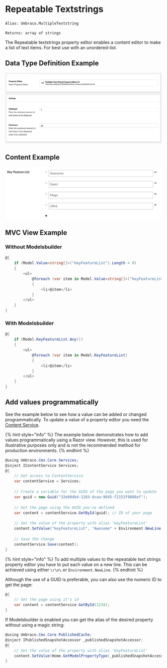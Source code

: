 # Repeatable Textstrings

`Alias: Umbraco.MultipleTextstring`

`Returns: array of strings`

The Repeatable textstrings property editor enables a content editor to make a list of text items. For best use with an unordered-list.

## Data Type Definition Example

![Repeatable textstrings Data Type Definition](images/Repeatable-Textstrings-DataType.png)

## Content Example

![Repeatable textstrings Content](<../../../../../../10/umbraco-cms/fundamentals/backoffice/property-editors/built-in-property-editors/images/Multiple-Textbox-Repeatable-Textstrings-Content (1) (1).png>)

## MVC View Example

### Without Modelsbuilder

```csharp
@{
    if (Model.Value<string[]>("keyFeatureList").Length > 0)
    {
        <ul>
            @foreach (var item in Model.Value<string[]>("keyFeatureList"))
            {
                <li>@item</li>
            }
        </ul>
    }
}
```

### With Modelsbuilder

```csharp
@{
    if (Model.KeyFeatureList.Any())
    {
        <ul>
            @foreach (var item in Model.KeyFeatureList)
            {
                <li>@item</li>
            }
        </ul>
    }
}
```

## Add values programmatically

See the example below to see how a value can be added or changed programmatically. To update a value of a property editor you need the [Content Service](https://apidocs.umbraco.com/v14/csharp/api/Umbraco.Cms.Core.Services.ContentService.html).

{% hint style="info" %}
The example below demonstrates how to add values programmatically using a Razor view. However, this is used for illustrative purposes only and is not the recommended method for production environments.
{% endhint %}

```csharp
@using Umbraco.Cms.Core.Services;
@inject IContentService Services;
@{
    // Get access to ContentService
    var contentService = Services;

    // Create a variable for the GUID of the page you want to update
    var guid = new Guid("32e60db4-1283-4caa-9645-f2153f9888ef");

    // Get the page using the GUID you've defined
    var content = contentService.GetById(guid); // ID of your page

    // Set the value of the property with alias 'keyFeatureList'
    content.SetValue("keyFeatureList", "Awesome" + Environment.NewLine + "Super");

    // Save the change
    contentService.Save(content);
}
```

{% hint style="info" %}
To add multiple values to the repeatable text strings property editor you have to put each value on a new line. This can be achieved using either `\r\n\` or `Environment.NewLine`.
{% endhint %}

Although the use of a GUID is preferable, you can also use the numeric ID to get the page:

```csharp
@{
    // Get the page using it's id
    var content = contentService.GetById(1234); 
}
```

If Modelsbuilder is enabled you can get the alias of the desired property without using a magic string:

```csharp
@using Umbraco.Cms.Core.PublishedCache;
@inject IPublishedSnapshotAccessor _publishedSnapshotAccessor;
@{
    // Set the value of the property with alias 'keyFeatureList'
    content.SetValue(Home.GetModelPropertyType(_publishedSnapshotAccessor, x => x.KeyFeatureList).Alias, "Awesome" + Environment.NewLine + "Super");
}
```
